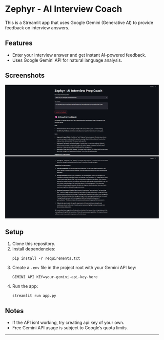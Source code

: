 # Zephyr - AI Interview Coach

This is a Streamlit app that uses Google Gemini (Generative AI) to provide feedback on interview answers.

## Features

- Enter your interview answer and get instant AI-powered feedback.
- Uses Google Gemini API for natural language analysis.

## Screenshots

![App Screenshot](screenshots/zephyr3.png)
![App Screenshot](screenshots/zephyr4.png)

## Setup

1. Clone this repository.
2. Install dependencies:
   ```
   pip install -r requirements.txt
   ```
3. Create a `.env` file in the project root with your Gemini API key:
   ```
   GEMINI_API_KEY=your-gemini-api-key-here
   ```
4. Run the app:
   ```
   streamlit run app.py
   ```

## Notes
- If the API isnt working, try creating api key of your own.
- Free Gemini API usage is subject to Google’s quota limits.

---

